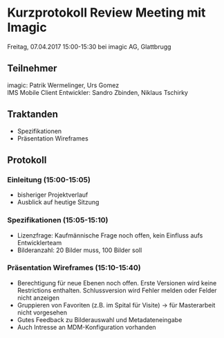 # Kurzprotokoll Review Meeting mit Imagic
Freitag, 07.04.2017 15:00-15:30 bei imagic AG, Glattbrugg

## Teilnehmer

imagic: Patrik Wermelinger, Urs Gomez <br>
IMS Mobile Client Entwickler: Sandro Zbinden, Niklaus Tschirky

## Traktanden
- Spezifikationen
- Präsentation Wireframes

## Protokoll

### Einleitung (15:00-15:05)
- bisheriger Projektverlauf
- Ausblick auf heutige Sitzung

### Spezifikationen (15:05-15:10)
- Lizenzfrage: Kaufmännische Frage noch offen, kein Einfluss aufs Entwicklerteam
- Bilderanzahl: 20 Bilder muss, 100 Bilder soll

### Präsentation Wireframes (15:10-15:40)
- Berechtigung für neue Ebenen noch offen. Erste Versionen wird keine Restrictions enthalten. Schlussversion wird Fehler melden oder Felder nicht anzeigen
- Gruppieren von Favoriten (z.B. im Spital für Visite) -> für Masterarbeit nicht vorgesehen
- Gutes Feedback zu Bilderauswahl und Metadateneingabe
- Auch Intresse an MDM-Konfiguration vorhanden
